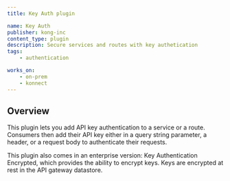 ```yaml
---
title: Key Auth plugin

name: Key Auth
publisher: kong-inc
content_type: plugin
description: Secure services and routes with key authetication
tags:
    - authentication

works_on:
    - on-prem
    - konnect
---
```


## Overview

This plugin lets you add API key authentication to a service or a route. Consumers then add their API key either in a query string parameter, a header, or a request body to authenticate their requests.

This plugin also comes in an enterprise version: Key Authentication Encrypted, which provides the ability to encrypt keys. Keys are encrypted at rest in the API gateway datastore.
